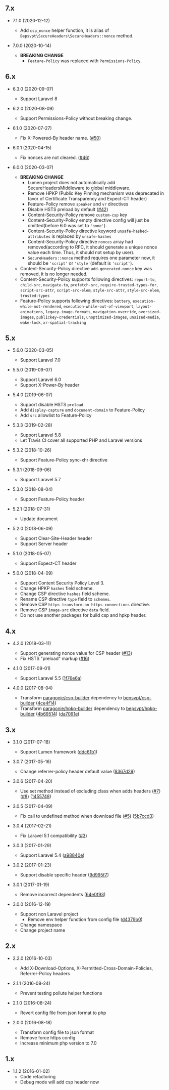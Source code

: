 ## 7.x

- 7.1.0 (2020-12-12)
  - Add `csp_nonce` helper function, it is alias of `Bepsvpt\SecureHeaders\SecureHeaders::nonce` method.

- 7.0.0 (2020-10-14)
  - **BREAKING CHANGE**
    - `Feature-Policy` was replaced with `Permissions-Policy`.

## 6.x

- 6.3.0 (2020-09-07)
  - Support Laravel 8

- 6.2.0 (2020-08-09)
  - Support Permissions-Policy without breaking change.

- 6.1.0 (2020-07-27)
  - Fix X-Powered-By header name. ([#50](https://github.com/bepsvpt/secure-headers/issues/50))

- 6.0.1 (2020-04-15)
  - Fix nonces are not cleared. ([#46](https://github.com/bepsvpt/secure-headers/issues/46))

- 6.0.0 (2020-03-07)
  - **BREAKING CHANGE**
    - Lumen project does not automatically add SecureHeadersMiddleware to global middleware.
    - Remove HPKP (Public Key Pinning mechanism was deprecated in favor of Certificate Transparency and Expect-CT header)
    - Feature-Policy remove `speaker` and `vr` directives
    - Disable HSTS preload by default ([#42](https://github.com/BePsvPT/secure-headers/pull/42))
    - Content-Security-Policy remove `custom-csp` key
    - Content-Security-Policy empty directive config will just be omitted(before 6.0 was set to `'none'`).
    - Content-Security-Policy directive keyword `unsafe-hashed-attributes` is replaced by `unsafe-hashes`
    - Content-Security-Policy directive `nonces` array had removed(according to RFC, it should generate a unique nonce value each time. Thus, it should not setup by user).
    - `SecureHeaders::nonce` method requires one parameter now, it should be `'script'` or `'style'`(default is `'script'`).
  - Content-Security-Policy directive `add-generated-nonce` key was removed, it is no longer needed.
  - Content-Security-Policy supports following directives: `report-to`, `child-src`, `navigate-to`, `prefetch-src`, `require-trusted-types-for`, `script-src-attr`, `script-src-elem`, `style-src-attr`, `style-src-elem`, `trusted-types`
  - Feature-Policy supports following directives: `battery`, `execution-while-not-rendered`, `execution-while-out-of-viewport`, `layout-animations`, `legacy-image-formats`, `navigation-override`, `oversized-images`, `publickey-credentials`, `unoptimized-images`, `unsized-media`, `wake-lock`, `xr-spatial-tracking`

## 5.x

- 5.6.0 (2020-03-05)
  - Support Laravel 7.0

- 5.5.0 (2019-09-07)
  - Support Laravel 6.0
  - Support X-Power-By header

- 5.4.0 (2019-06-07)
  - Support disable HSTS `preload`
  - Add `display-capture` and `document-domain` to Feature-Policy
  - Add `src` allowlist to Feature-Policy

- 5.3.3 (2019-02-28)
  - Support Laravel 5.8
  - Let Travis CI cover all supported PHP and Laravel versions

- 5.3.2 (2018-10-26)
  - Support Feature-Policy sync-xhr directive

- 5.3.1 (2018-09-06)
  - Support Laravel 5.7

- 5.3.0 (2018-08-04)
  - Support Feature-Policy header

- 5.2.1 (2018-07-31)
  - Update document

- 5.2.0 (2018-06-09)
  - Support Clear-Site-Header header
  - Support Server header

- 5.1.0 (2018-05-07)
  - Support Expect-CT header

- 5.0.0 (2018-04-09)
  - Support Content Security Policy Level 3.
  - Change HPKP `hashes` field scheme.
  - Change CSP directive `hashes` field scheme.
  - Rename CSP directive `type` field to `schemes`.
  - Remove CSP `https-transform-on-https-connections` directive.
  - Remove CSP `image-src` directive `data` field.
  - Do not use another packages for build csp and hpkp header.

## 4.x

- 4.2.0 (2018-03-11)
  - Support generating nonce value for CSP header ([#13](https://github.com/BePsvPT/secure-headers/pull/13))
  - Fix HSTS "preload" markup ([#16](https://github.com/BePsvPT/secure-headers/pull/16))

- 4.1.0 (2017-09-01)
  - Support Laravel 5.5 ([1f76e6a](https://github.com/BePsvPT/secure-headers/commit/1f76e6aca72eeab59f42000f06388cc684880a64))

- 4.0.0 (2017-08-04)
  - Transform [paragonie/csp-builder](https://github.com/paragonie/csp-builder) dependency to [bepsvpt/csp-builder](https://github.com/BePsvPT/csp-builder) ([4ce4f14](https://github.com/BePsvPT/secure-headers/commit/4ce4f14e938f47bf480f823914dfea3737bdae0c))
  - Transform [paragonie/hpkp-builder](https://github.com/paragonie/hpkp-builder) dependency to [bepsvpt/hpkp-builder](https://github.com/BePsvPT/hpkp-builder) ([4b69514](https://github.com/BePsvPT/secure-headers/commit/4b69514071ac90951a72daf5aca9c290837244ac)) ([da7091e](https://github.com/BePsvPT/secure-headers/commit/da7091e076ae805e711ac1737ddb0e30ff3d5fa8))

## 3.x

- 3.1.0 (2017-07-18)
  - Support Lumen framework ([ddc61b1](https://github.com/BePsvPT/secure-headers/commit/ddc61b13ed6ddaf4b6f83fc814936fb24741adbe))

- 3.0.7 (2017-05-16)
  - Change referrer-policy header default value ([8367d29](https://github.com/BePsvPT/secure-headers/commit/8367d29962816b737f0f21519a3603abc848d589))

- 3.0.6 (2017-04-20)
  - Use set method instead of excluding class when adds headers ([#7](https://github.com/BePsvPT/secure-headers/issues/7)) ([#8](https://github.com/BePsvPT/secure-headers/issues/8)) ([1455748](https://github.com/BePsvPT/secure-headers/commit/1455748c95ed839386465d72942a7014e7b3dd6b))

- 3.0.5 (2017-04-09)
  - Fix call to undefined method when download file ([#5](https://github.com/BePsvPT/secure-headers/issues/5)) ([5b7ccd3](https://github.com/BePsvPT/secure-headers/commit/5b7ccd395ce3e2feefbb51af1bd1d46532992f0c))

- 3.0.4 (2017-02-21)
  - Fix Laravel 5.1 compatibility ([#3](https://github.com/BePsvPT/secure-headers/pull/3))

- 3.0.3 (2017-01-29)
  - Support Laravel 5.4 ([a98840e](https://github.com/BePsvPT/secure-headers/commit/a98840e95bb476a8e104c249514ef1d7f97397ed))

- 3.0.2 (2017-01-23)
  - Support disable specific header ([9d995f7](https://github.com/BePsvPT/secure-headers/commit/9d995f76f7e301f921546f6446db113f50883082))

- 3.0.1 (2017-01-19)
  - Remove incorrect dependents ([64e0f93](https://github.com/BePsvPT/secure-headers/commit/64e0f939af8f85972038ede5051565cb1bcf4d11))

- 3.0.0 (2016-12-19)
  - Support non Laravel project
    - Remove env helper function from config file ([d4379b0](https://github.com/BePsvPT/secure-headers/commit/d4379b052f3ffb5f0b45da967645d4bfe345014c#diff-47866b67d787728550e5ee35c73b17b5))
  - Change namespace
  - Change project name

## 2.x

- 2.2.0 (2016-10-03)
  - Add X-Download-Options, X-Permitted-Cross-Domain-Policies, Referrer-Policy headers

- 2.1.1 (2016-08-24)
  - Prevent testing pollute helper functions

- 2.1.0 (2016-08-24)
  - Revert config file from json format to php

- 2.0.0 (2016-08-18)
  - Transform config file to json format
  - Remove force https config
  - Increase minimum php version to 7.0

## 1.x

- 1.1.2 (2016-01-02)
  - Code refactoring
  - Debug mode will add csp header now
